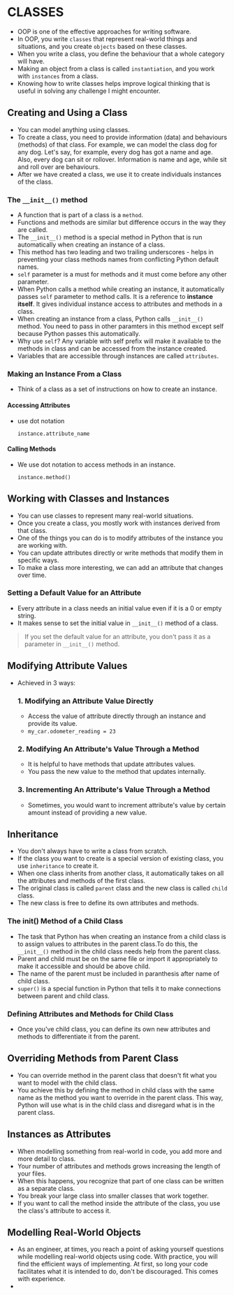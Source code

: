 # CLASSES
- OOP is one of the effective approaches for writing software.
- In OOP, you write `classes` that represent real-world things and situations, and you create `objects` based on these classes.
- When you write a class, you define the behaviour that a whole category will have. 
- Making an object from a class is called `instantiation`, and you work with `instances` from a class. 
- Knowing how to write classes helps improve logical thinking that is useful in solving any challenge I might encounter. 
## Creating and Using a Class
- You can model anything using classes.
- To create a class, you need to provide information (data) and behaviours (methods) of that class. For example, we can model the class dog for any dog. Let's say, for example, every dog has got a name and age. Also, every dog can sit or rollover. Information is name and age, while sit and roll over are behaviours. 
- After we have created a class, we use it to create individuals instances of the class.
### The `__init__()` method
- A function that is part of a class is a `method`. 
- Functions and methods are similar but difference occurs in the way they are called. 
- The `__init__()` method is a special method in Python that is run automatically when creating an instance of a class. 
- This method has two leading and two trailing underscores - helps in preventing your class methods names from conflicting Python default names. 
- `self` parameter is a must for methods and it must come before any other parameter. 
- When Python calls a method while creating an instance, it automatically passes `self` parameter to method calls. It is a reference to **instance itself**. It gives individual instance access to attributes and methods in a class.
- When creating an instance from a class, Python calls `__init__()` method. You need to pass in other paramters in this method except self because Python passes this automatically. 
- Why use `self`? Any variable with self prefix will make it available to the methods in class and can be accessed from the instance created. 
- Variables that are accessible through instances are called `attributes`.
### Making an Instance From a Class
- Think of a class as a set of instructions on how to create an instance.
#### Accessing Attributes
- use dot notation 
  ```
  instance.attribute_name
  ```

#### Calling Methods
- We use dot notation to access methods in an instance.
  ```
  instance.method()
  ```
## Working with Classes and Instances
- You can use classes to represent many real-world situations.
- Once you create a class, you mostly work with instances derived from that class.
- One of the things you can do is to modify attributes of the instance you are working with.
- You can update attributes directly or write methods that modify them in specific ways.
- To make a class more interesting, we can add an attribute that changes over time. 
### Setting a Default Value for an Attribute
- Every attribute in a class needs an initial value even if it is a 0 or empty string.
- It makes sense to set the initial value in `__init__()` method of a class.
> If you set the default value for an attribute, you don't pass it as a parameter in `__init__()` method.
## Modifying Attribute Values
- Achieved in 3 ways:
  ### 1. Modifying an Attribute Value Directly
  - Access the value of attribute directly through an instance and provide its value.
  - `my_car.odometer_reading = 23`
  ### 2. Modifying An Attribute's Value Through a Method
  - It is helpful to have methods that update attributes values.
  - You pass the new value to the method that updates internally.
  ### 3. Incrementing An Attribute's Value Through a Method
  - Sometimes, you would want to increment attribute's value by certain amount instead of providing a new value.
## Inheritance
- You don't always have to write a class from scratch.
- If the class you want to create is a special version of existing class, you use `inheritance` to create it.
- When one class inherits from another class, it automatically takes on all the attributes and methods of the first class.
- The original class is called `parent` class and the new class is called `child` class.
- The new class is free to define its own attributes and methods.
### The __init__() Method of a Child Class
- The task that Python has when creating an instance from a child class is to assign values to attributes in the parent class.To do this, the `__init__()` method in the child class needs help from the parent class.
- Parent and child must be on the same file or import it appropriately to make it accessible and should be above child.
- The name of the parent must be included in paranthesis after name of child class.
- `super()` is a special function in Python that tells it to make connections between parent and child class.
### Defining Attributes and Methods for Child Class
- Once you've child class, you can define its own new attributes and methods to differentiate it from the parent.
## Overriding Methods from Parent Class
- You can override method in the parent class that doesn't fit what you want to model with the child class.
- You achieve this by defining the method in child class with the same name as the method you want to override in the parent class. This way, Python will use what is in the child class and disregard what is in the parent class.
## Instances as Attributes
- When modelling something from real-world in code, you add more and more detail to class.
- Your number of attributes and methods grows increasing the length of your files. 
- When this happens, you recognize that part of one class can be written as a separate class.
- You break your large class into smaller classes that work together.
- If you want to call the method inside the attribute of the class, you use the class's attribute to access it.
## Modelling Real-World Objects
- As an engineer, at times, you reach a point of asking yourself questions while modelling real-world objects using code. With practice, you will find the efficient ways of implementing. At first, so long your code facilitates what it is intended to do, don't be discouraged. This comes with experience.
- 